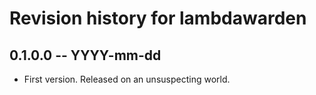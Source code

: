 # Revision history for lambdawarden

## 0.1.0.0 -- YYYY-mm-dd

* First version. Released on an unsuspecting world.
